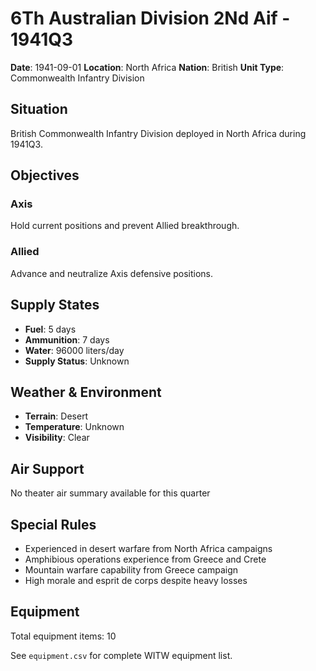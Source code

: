 # 6Th Australian Division 2Nd Aif - 1941Q3

**Date**: 1941-09-01
**Location**: North Africa
**Nation**: British
**Unit Type**: Commonwealth Infantry Division

## Situation

British Commonwealth Infantry Division deployed in North Africa during 1941Q3.

## Objectives

### Axis
Hold current positions and prevent Allied breakthrough.

### Allied
Advance and neutralize Axis defensive positions.

## Supply States

- **Fuel**: 5 days
- **Ammunition**: 7 days
- **Water**: 96000 liters/day
- **Supply Status**: Unknown

## Weather & Environment

- **Terrain**: Desert
- **Temperature**: Unknown
- **Visibility**: Clear

## Air Support

No theater air summary available for this quarter

## Special Rules

- Experienced in desert warfare from North Africa campaigns
- Amphibious operations experience from Greece and Crete
- Mountain warfare capability from Greece campaign
- High morale and esprit de corps despite heavy losses

## Equipment

Total equipment items: 10

See `equipment.csv` for complete WITW equipment list.
